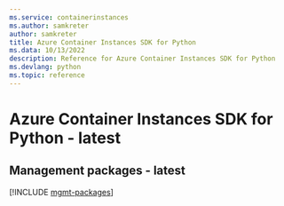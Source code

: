 ```yaml
---
ms.service: containerinstances
ms.author: samkreter
author: samkreter
title: Azure Container Instances SDK for Python
ms.data: 10/13/2022
description: Reference for Azure Container Instances SDK for Python
ms.devlang: python
ms.topic: reference
---
```

# Azure Container Instances SDK for Python - latest

## Management packages - latest
[!INCLUDE [mgmt-packages](container-instances-mgmt-index.md)]